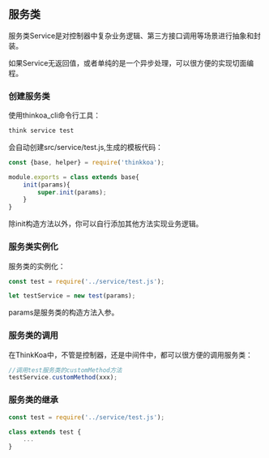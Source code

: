 ## 服务类

服务类Service是对控制器中复杂业务逻辑、第三方接口调用等场景进行抽象和封装。

如果Service无返回值，或者单纯的是一个异步处理，可以很方便的实现切面编程。

### 创建服务类

使用thinkoa_cli命令行工具：

```bash
think service test
```

会自动创建src/service/test.js,生成的模板代码：

```js
const {base, helper} = require('thinkkoa');

module.exports = class extends base{
	init(params){
		super.init(params);
	}
}
```

除init构造方法以外，你可以自行添加其他方法实现业务逻辑。

### 服务类实例化

服务类的实例化：

```js
const test = require('../service/test.js');

let testService = new test(params);
```
params是服务类的构造方法入参。

### 服务类的调用

在ThinkKoa中，不管是控制器，还是中间件中，都可以很方便的调用服务类：

```js
//调用test服务类的customMethod方法
testService.customMethod(xxx); 

```

### 服务类的继承

```js
const test = require('../service/test.js');

class extends test {
	...
}
```